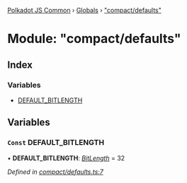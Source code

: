 [Polkadot JS Common](../README.md) › [Globals](../globals.md) › ["compact/defaults"](_compact_defaults_.md)

# Module: "compact/defaults"

## Index

### Variables

* [DEFAULT_BITLENGTH](_compact_defaults_.md#const-default_bitlength)

## Variables

### `Const` DEFAULT_BITLENGTH

• **DEFAULT_BITLENGTH**: *[BitLength](_compact_types_.md#bitlength)* = 32

*Defined in [compact/defaults.ts:7](https://github.com/polkadot-js/common/blob/caa5a8b9/packages/util/src/compact/defaults.ts#L7)*
